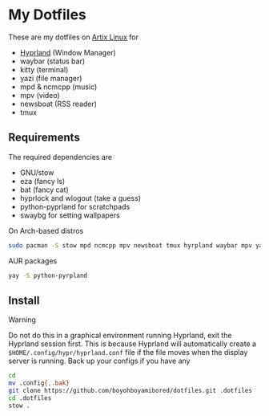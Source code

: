 # My Dotfiles

These are my dotfiles on [Artix Linux](https://www.artixlinux.org) for

- [Hyprland](https://www.hyprland.org) (Window Manager)
- waybar (status bar)
- kitty (terminal)
- yazi (file manager)
- mpd & ncmcpp (music)
- mpv (video)
- newsboat (RSS reader)
- tmux

## Requirements

The required dependencies are

- GNU/stow
- eza (fancy ls)
- bat (fancy cat)
- hyprlock and wlogout (take a guess)
- python-pyprland for scratchpads
- swaybg for setting wallpapers

On Arch-based distros

```bash
sudo pacman -S stow mpd ncmcpp mpv newsboat tmux hyrpland waybar mpv yazi eza bat hyprlock wlogout swaybg rofi
```

AUR packages

```bash
yay -S python-pyrpland
```

## Install

> [!warning]
> Do not do this in a graphical environment running Hyprland, exit the Hyprland session first. This is because Hyprland will automatically create a `$HOME/.config/hypr/hyprland.conf` file if the file moves when the display server is running.
> Back up your configs if you have any

```bash
cd
mv .config{,.bak}
git clone https://github.com/boyohboyamibored/dotfiles.git .dotfiles
cd .dotfiles
stow .
```
